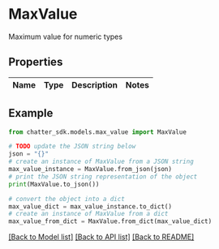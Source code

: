 # MaxValue

Maximum value for numeric types

## Properties

Name | Type | Description | Notes
------------ | ------------- | ------------- | -------------

## Example

```python
from chatter_sdk.models.max_value import MaxValue

# TODO update the JSON string below
json = "{}"
# create an instance of MaxValue from a JSON string
max_value_instance = MaxValue.from_json(json)
# print the JSON string representation of the object
print(MaxValue.to_json())

# convert the object into a dict
max_value_dict = max_value_instance.to_dict()
# create an instance of MaxValue from a dict
max_value_from_dict = MaxValue.from_dict(max_value_dict)
```
[[Back to Model list]](../README.md#documentation-for-models) [[Back to API list]](../README.md#documentation-for-api-endpoints) [[Back to README]](../README.md)


